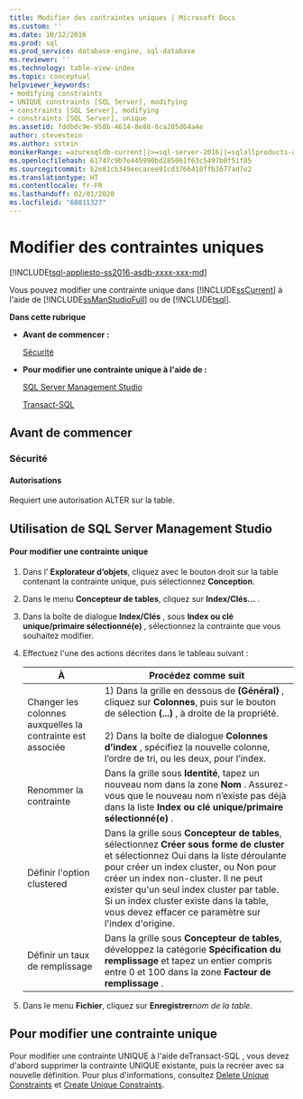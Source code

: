 ```yaml
---
title: Modifier des contraintes uniques | Microsoft Docs
ms.custom: ''
ms.date: 10/12/2016
ms.prod: sql
ms.prod_service: database-engine, sql-database
ms.reviewer: ''
ms.technology: table-view-index
ms.topic: conceptual
helpviewer_keywords:
- modifying constraints
- UNIQUE constraints [SQL Server], modifying
- constraints [SQL Server], modifying
- constraints [SQL Server], unique
ms.assetid: fddbdc9e-958b-4614-8e88-6ca205d64a4e
author: stevestein
ms.author: sstein
monikerRange: =azuresqldb-current||>=sql-server-2016||=sqlallproducts-allversions||>=sql-server-linux-2017||=azuresqldb-mi-current
ms.openlocfilehash: 61747c9b7e445990bd285061f63c5497b0f51f85
ms.sourcegitcommit: b2e81cb349eecacee91cd3766410ffb3677ad7e2
ms.translationtype: HT
ms.contentlocale: fr-FR
ms.lasthandoff: 02/01/2020
ms.locfileid: "68811327"
---
```

# <a name="modify-unique-constraints"></a>Modifier des contraintes uniques
[!INCLUDE[tsql-appliesto-ss2016-asdb-xxxx-xxx-md](../../includes/tsql-appliesto-ss2016-asdb-xxxx-xxx-md.md)]

  Vous pouvez modifier une contrainte unique dans [!INCLUDE[ssCurrent](../../includes/sscurrent-md.md)] à l'aide de [!INCLUDE[ssManStudioFull](../../includes/ssmanstudiofull-md.md)] ou de [!INCLUDE[tsql](../../includes/tsql-md.md)].  
  
 **Dans cette rubrique**  
  
-   **Avant de commencer :**  
  
     [Sécurité](#Security)  
  
-   **Pour modifier une contrainte unique à l'aide de :**  
  
     [SQL Server Management Studio](#SSMSProcedure)  
  
     [Transact-SQL](#TsqlProcedure)  
  
##  <a name="BeforeYouBegin"></a> Avant de commencer  
  
###  <a name="Security"></a> Sécurité  
  
####  <a name="Permissions"></a> Autorisations  
 Requiert une autorisation ALTER sur la table.  
  
##  <a name="SSMSProcedure"></a> Utilisation de SQL Server Management Studio  
  
#### <a name="to-modify-a-unique-constraint"></a>Pour modifier une contrainte unique  
  
1.  Dans l’ **Explorateur d’objets**, cliquez avec le bouton droit sur la table contenant la contrainte unique, puis sélectionnez **Conception**.  
  
2.  Dans le menu **Concepteur de tables**, cliquez sur **Index/Clés...** .  
  
3.  Dans la boîte de dialogue **Index/Clés** , sous **Index ou clé unique/primaire sélectionné(e)** , sélectionnez la contrainte que vous souhaitez modifier.  
  
4.  Effectuez l'une des actions décrites dans le tableau suivant :  
  
    |À|Procédez comme suit|  
    |--------|------------------------|  
    |Changer les colonnes auxquelles la contrainte est associée|1) Dans la grille en dessous de **(Général)** , cliquez sur **Colonnes**, puis sur le bouton de sélection **(...)** , à droite de la propriété.<br /><br /> 2) Dans la boîte de dialogue **Colonnes d’index** , spécifiez la nouvelle colonne, l’ordre de tri, ou les deux, pour l’index.|  
    |Renommer la contrainte|Dans la grille sous **Identité**, tapez un nouveau nom dans la zone **Nom** . Assurez-vous que le nouveau nom n’existe pas déjà dans la liste **Index ou clé unique/primaire sélectionné(e)** .|  
    |Définir l'option clustered|Dans la grille sous **Concepteur de tables**, sélectionnez **Créer sous forme de cluster** et sélectionnez Oui dans la liste déroulante pour créer un index cluster, ou Non pour créer un index non-cluster. Il ne peut exister qu'un seul index cluster par table. Si un index cluster existe dans la table, vous devez effacer ce paramètre sur l'index d'origine.|  
    |Définir un taux de remplissage|Dans la grille sous **Concepteur de tables**, développez la catégorie **Spécification du remplissage** et tapez un entier compris entre 0 et 100 dans la zone **Facteur de remplissage** .|  
  
5.  Dans le menu **Fichier**, cliquez sur **Enregistrer**_nom de la table_.  
  
##  <a name="TsqlProcedure"></a> **Pour modifier une contrainte unique**  
  
 Pour modifier une contrainte UNIQUE à l'aide deTransact-SQL , vous devez d'abord supprimer la contrainte UNIQUE existante, puis la recréer avec sa nouvelle définition. Pour plus d'informations, consultez [Delete Unique Constraints](../../relational-databases/tables/delete-unique-constraints.md) et [Create Unique Constraints](../../relational-databases/tables/create-unique-constraints.md).  
  
###  <a name="TsqlExample"></a>  
